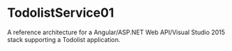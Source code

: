 # TodolistService01
A reference architecture for a Angular/ASP.NET Web API/Visual Studio 2015 stack supporting a Todolist application.
